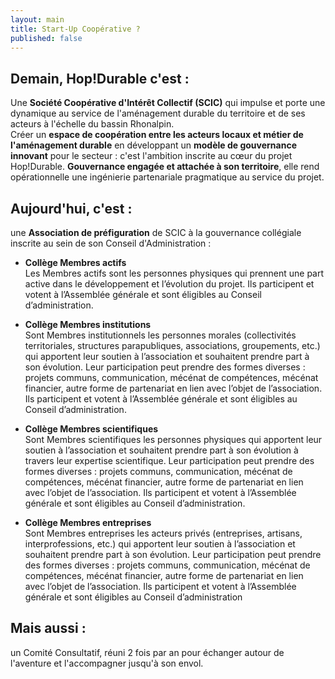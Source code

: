 ```yaml
---
layout: main
title: Start-Up Coopérative ?
published: false
---
```


## Demain, Hop!Durable c'est :

Une **Société Coopérative d'Intérêt Collectif (SCIC)** qui impulse et porte une dynamique au service de l'aménagement durable du territoire et de ses acteurs à l'échelle du bassin Rhonalpin.  
Créer un **espace de coopération entre les acteurs locaux et métier de l'aménagement durable** en développant un **modèle de gouvernance innovant** pour le secteur : c'est l'ambition inscrite au cœur du projet Hop!Durable. **Gouvernance engagée et attachée à son territoire**, elle rend opérationnelle une ingénierie partenariale pragmatique au service du projet.


## Aujourd'hui, c'est :
une **Association de préfiguration** de SCIC à la gouvernance collégiale inscrite au sein de son Conseil d'Administration :

- **Collège Membres actifs**  
Les Membres actifs sont les personnes physiques qui prennent une part active dans le développement et l’évolution du projet. Ils participent et votent à l’Assemblée générale et sont éligibles au Conseil d’administration.

- **Collège Membres institutions**  
Sont Membres institutionnels les personnes morales (collectivités territoriales, structures parapubliques, associations, groupements, etc.) qui apportent leur soutien à l’association et souhaitent prendre part à son évolution. Leur participation peut prendre des formes diverses : projets communs, communication, mécénat de compétences, mécénat financier, autre forme de partenariat en lien avec l’objet de l’association. Ils participent et votent à l’Assemblée générale et sont éligibles au Conseil d’administration.

- **Collège Membres scientifiques**  
Sont Membres scientifiques les personnes physiques qui apportent leur soutien à l’association et souhaitent prendre part à son évolution à travers leur expertise scientifique. Leur participation peut prendre des formes diverses : projets communs, communication, mécénat de compétences, mécénat financier, autre forme de partenariat en lien avec l’objet de l’association. Ils participent et votent à l’Assemblée générale et sont éligibles au Conseil d’administration.

- **Collège Membres entreprises**  
Sont Membres entreprises les acteurs privés (entreprises, artisans, interprofessions, etc.) qui apportent leur soutien à l’association et souhaitent prendre part à son évolution. Leur participation peut prendre des formes diverses : projets communs, communication, mécénat de compétences, mécénat financier, autre forme de partenariat en lien avec l’objet de l’association. Ils participent et votent à l’Assemblée générale et sont éligibles au Conseil d’administration


## Mais aussi :  
un Comité Consultatif, réuni 2 fois par an pour échanger autour de l'aventure et l'accompagner jusqu'à son envol.

